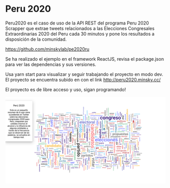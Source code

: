 # Peru 2020

Peru2020 es el caso de uso de la API REST del programa Peru 2020 Scrapper que extrae tweets relacionados a las Elecciones Congresales Extraordinarias 2020 del Peru cada 30 minutos y pone los resultados a disposición de la comunidad.

https://github.com/minskylab/pe2020ru

Se ha realizado el ejemplo en el framework ReactJS, revisa el package.json para ver las dependencias y sus versiones.

Usa yarn start para visualizar y seguir trabajando el proyecto en modo dev. El proyecto se encuentra subido en con el link http://peru2020.minsky.cc/

El proyecto es de libre acceso y uso, sigan programando! 

![diagram](peru2020web.png)
